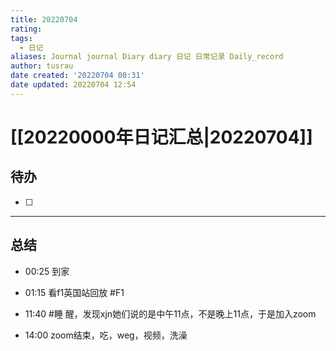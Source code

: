 ```yaml
---
title: 20220704
rating:
tags:
  - 日记
aliases: Journal journal Diary diary 日记 日常记录 Daily_record
author: tusrau
date created: '20220704 00:31'
date updated: 20220704 12:54
---
```


# [[20220000年日记汇总|20220704]]

## 待办

- [ ]

---

## 总结

- 00:25 到家

- 01:15 看f1英国站回放 #F1 
- 11:40 #睡 醒，发现xjn她们说的是中午11点，不是晚上11点，于是加入zoom
- 14:00 zoom结束，吃，weg，视频，洗澡